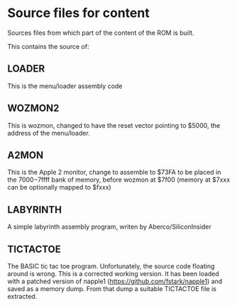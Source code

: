 # Source files for content

Sources files from which part of the content of the ROM is built.

This contains the source of:

## LOADER

This is the menu/loader assembly code

## WOZMON2

This is wozmon, changed to have the reset vector pointing to $5000, the address of the menu/loader.

## A2MON

This is the Apple 2 monitor, change to assemble to $73FA to be placed in the $7000-$7ffff bank of memory, before wozmon at $7f00 (memory at $7xxx can be optionally mapped to $fxxx)

## LABYRINTH

A simple labyrinth assembly program, writen by Aberco/SiliconInsider

## TICTACTOE

The BASIC tic tac toe program. Unfortunately, the source code floating around is wrong. This is a corrected working version. It has been loaded with a patched version of napple1 (https://github.com/fstark/napple1) and saved as a memory dump. From that dump a suitable TICTACTOE file is extracted.